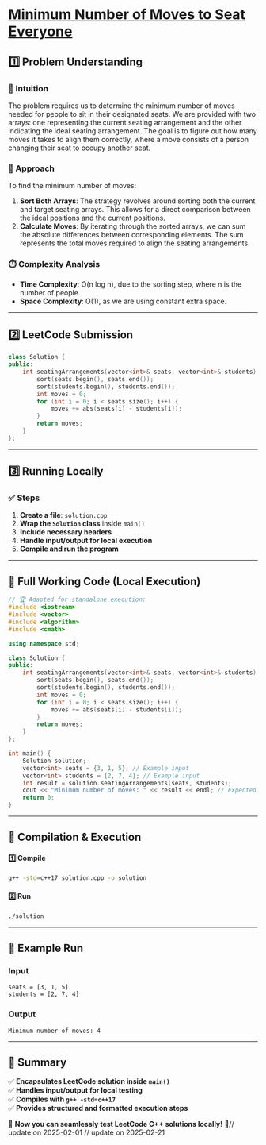 # **[Minimum Number of Moves to Seat Everyone](https://leetcode.com/problems/minimum-number-of-moves-to-seat-everyone/description/)**  

## **1️⃣ Problem Understanding**  
### **📌 Intuition**  
The problem requires us to determine the minimum number of moves needed for people to sit in their designated seats. We are provided with two arrays: one representing the current seating arrangement and the other indicating the ideal seating arrangement. The goal is to figure out how many moves it takes to align them correctly, where a move consists of a person changing their seat to occupy another seat.

### **🚀 Approach**  
To find the minimum number of moves:
1. **Sort Both Arrays**: The strategy revolves around sorting both the current and target seating arrays. This allows for a direct comparison between the ideal positions and the current positions.
2. **Calculate Moves**: By iterating through the sorted arrays, we can sum the absolute differences between corresponding elements. The sum represents the total moves required to align the seating arrangements.

### **⏱️ Complexity Analysis**  
- **Time Complexity**: O(n log n), due to the sorting step, where n is the number of people.
- **Space Complexity**: O(1), as we are using constant extra space.

---  

## **2️⃣ LeetCode Submission**  
```cpp
class Solution {
public:
    int seatingArrangements(vector<int>& seats, vector<int>& students) {
        sort(seats.begin(), seats.end());
        sort(students.begin(), students.end());
        int moves = 0;
        for (int i = 0; i < seats.size(); i++) {
            moves += abs(seats[i] - students[i]);
        }
        return moves;
    }
};
```  

---  

## **3️⃣ Running Locally**  
### **✅ Steps**  
1. **Create a file**: `solution.cpp`  
2. **Wrap the `Solution` class** inside `main()`  
3. **Include necessary headers**  
4. **Handle input/output for local execution**  
5. **Compile and run the program**  

---  

## **📝 Full Working Code (Local Execution)**  
```cpp
// 🏆 Adapted for standalone execution:
#include <iostream>
#include <vector>
#include <algorithm>
#include <cmath>

using namespace std;

class Solution {
public:
    int seatingArrangements(vector<int>& seats, vector<int>& students) {
        sort(seats.begin(), seats.end());
        sort(students.begin(), students.end());
        int moves = 0;
        for (int i = 0; i < seats.size(); i++) {
            moves += abs(seats[i] - students[i]);
        }
        return moves;
    }
};

int main() {
    Solution solution;
    vector<int> seats = {3, 1, 5}; // Example input
    vector<int> students = {2, 7, 4}; // Example input
    int result = solution.seatingArrangements(seats, students);
    cout << "Minimum number of moves: " << result << endl; // Expected output: 4
    return 0;
}
```  

---  

## **🔧 Compilation & Execution**  
#### **1️⃣ Compile**  
```bash
g++ -std=c++17 solution.cpp -o solution
```  

#### **2️⃣ Run**  
```bash
./solution
```  

---  

## **🎯 Example Run**  
### **Input**  
```
seats = [3, 1, 5]
students = [2, 7, 4]
```  
### **Output**  
```
Minimum number of moves: 4
```  

---  

## **📌 Summary**  
✅ **Encapsulates LeetCode solution inside `main()`**  
✅ **Handles input/output for local testing**  
✅ **Compiles with `g++ -std=c++17`**  
✅ **Provides structured and formatted execution steps**  

🚀 **Now you can seamlessly test LeetCode C++ solutions locally!** 🚀// update on 2025-02-01
// update on 2025-02-21
